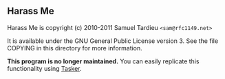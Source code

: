 ## Harass Me

Harass Me is copyright (c) 2010-2011 Samuel Tardieu `<sam@rfc1149.net>`

It is available under the GNU General Public License version 3.
See the file COPYING in this directory for more information.

**This program is no longer maintained.** You can easily replicate this
functionality using
[Tasker](https://play.google.com/store/apps/details?id=net.dinglisch.android.taskerm).
